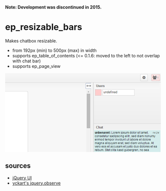 **Note: Development was discontinued in 2015.**

ep_resizable_bars
=======

Makes chatbox resizable.

* from 192px (min) to 500px (max) in width
* supports ep_table_of_contents (<= 0.1.6: moved to the left to not overlap with chat bar)
* supports ep_page_view
 
![view ep_resizable_bars in action](https://raw.githubusercontent.com/gulaschskanone/ep_resizable_bars/master/static/image/ep_resizable_bars.png)

## sources ##
* [jQuery UI](https://jqueryui.com/resizable/)
* [yckart's jquery.observe](https://gist.github.com/yckart/c893d7db0f49b1ea4dfb#file-jquery-observe-js)
